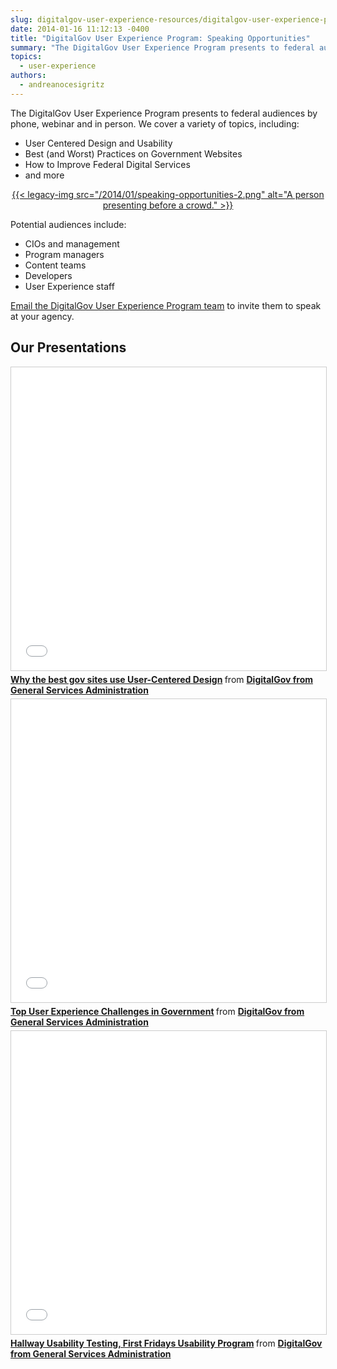 ```yaml
---
slug: digitalgov-user-experience-resources/digitalgov-user-experience-program-speaking-opportunities
date: 2014-01-16 11:12:13 -0400
title: "DigitalGov User Experience Program: Speaking Opportunities"
summary: "The DigitalGov User Experience Program presents to federal audiences by phone, webinar and in person. We cover a variety of topics, including: User Centered Design and Usability Best (and Worst) Practices on Government Websites How to Improve Federal Digital Services and more Potential audiences include: CIOs"
topics:
  - user-experience
authors:
  - andreanocesigritz
---
```


The DigitalGov User Experience Program presents to federal audiences by phone, webinar and in person. We cover a variety of topics, including:

- User Centered Design and Usability
- Best (and Worst) Practices on Government Websites
- How to Improve Federal Digital Services
- and more

<p style="text-align: center">
  <a href="https://s3.amazonaws.com/digitalgov/_legacy-img/2014/01/speaking-opportunities-2.png">{{< legacy-img src="/2014/01/speaking-opportunities-2.png" alt="A person presenting before a crowd." >}}</a>
</p>

Potential audiences include:

- CIOs and management
- Program managers
- Content teams
- Developers
- User Experience staff

<a href="mailto:digitalgov@gsa.gov">Email the DigitalGov User Experience Program team</a> to invite them to speak at your agency.

## Our Presentations

<iframe src="//www.slideshare.net/slideshow/embed_code/key/fRnpmnC0DUZCq" width="595" height="485" frameborder="0" marginwidth="0" marginheight="0" scrolling="no" style="border:1px solid #CCC; border-width:1px; margin-bottom:5px; max-width: 100%;" allowfullscreen> </iframe> <div style="margin-bottom:5px"> <strong> <a href="//www.slideshare.net/DigitalGov/why-the-best-gov-sites-use-user-centered-design" title="Why the best gov sites use User-Centered Design" target="_blank">Why the best gov sites use User-Centered Design</a> </strong> from <strong><a href="https://www.slideshare.net/DigitalGov" target="_blank">DigitalGov from General Services Administration</a></strong> </div>

<iframe src="//www.slideshare.net/slideshow/embed_code/key/bKdYvXSQO8vfTn" width="595" height="485" frameborder="0" marginwidth="0" marginheight="0" scrolling="no" style="border:1px solid #CCC; border-width:1px; margin-bottom:5px; max-width: 100%;" allowfullscreen> </iframe> <div style="margin-bottom:5px"> <strong> <a href="//www.slideshare.net/DigitalGov/top-user-experience-challenges-in-government" title="Top User Experience Challenges in Government" target="_blank">Top User Experience Challenges in Government</a> </strong> from <strong><a href="https://www.slideshare.net/DigitalGov" target="_blank">DigitalGov from General Services Administration</a></strong> </div>

<iframe src="//www.slideshare.net/slideshow/embed_code/key/fFiVwYjNC9DlpK" width="595" height="485" frameborder="0" marginwidth="0" marginheight="0" scrolling="no" style="border:1px solid #CCC; border-width:1px; margin-bottom:5px; max-width: 100%;" allowfullscreen> </iframe> <div style="margin-bottom:5px"> <strong> <a href="//www.slideshare.net/DigitalGov/hallway-usability-testing-first-fridays-usability-program" title="Hallway Usability Testing, First Fridays Usability Program" target="_blank">Hallway Usability Testing, First Fridays Usability Program</a> </strong> from <strong><a href="https://www.slideshare.net/DigitalGov" target="_blank">DigitalGov from General Services Administration</a></strong> </div>

